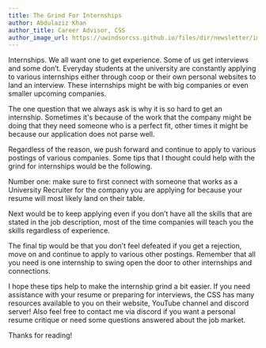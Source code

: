 ```yaml
---
title: The Grind For Internships
author: Abdulaziz Khan
author_title: Career Advisor, CSS
author_image_url: https://uwindsorcss.github.io/files/dir/newsletter/img/abdulaziz-khan.png
---
```


Internships. We all want one to get experience.
Some of us get interviews and some don’t.
Everyday students at the university are constantly
applying to various internships either through
coop or their own personal websites to land an
interview. These internships might be with big
companies or even smaller upcoming companies.

The one question that we always ask is why it is
so hard to get an internship. Sometimes it's
because of the work that the company might be
doing that they need someone who is a perfect
fit, other times it might be because our
application does not parse well.

Regardless of the reason, we push forward and
continue to apply to various postings of various
companies. Some tips that I thought could help
with the grind for internships would be the
following.

Number one: make sure to first connect with
someone that works as a University Recruiter for
the company you are applying for because your
resume will most likely land on their table.

Next would be to keep applying even if you don’t
have all the skills that are stated in the job
description, most of the time companies will
teach you the skills regardless of experience.

The final tip would be that you don’t feel
defeated if you get a rejection, move on and
continue to apply to various other postings.
Remember that all you need is one internship to
swing open the door to other internships and
connections.

I hope these tips help to make the internship
grind a bit easier. If you need assistance with your
resume or preparing for interviews, the CSS has
many resources available to you on their website,
YouTube channel and discord server! Also feel
free to contact me via discord if you want a
personal resume critique or need some questions
answered about the job market.

Thanks for reading!
